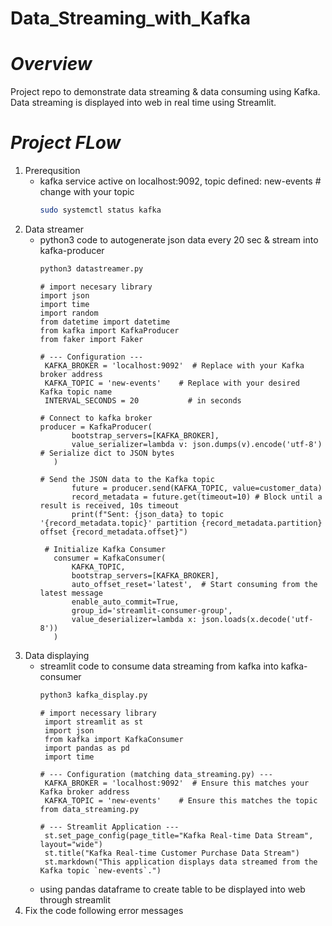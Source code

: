 # Data_Streaming_with_Kafka
# *Overview*
Project repo to demonstrate data streaming & data consuming using Kafka. Data streaming is displayed into web in real time using Streamlit.
# *Project FLow*
1. Prerequsition
   - kafka service active on localhost:9092, topic defined: new-events  # change with your topic
     ```bash
     sudo systemctl status kafka
3. Data streamer
   - python3 code to autogenerate json data every 20 sec & stream into kafka-producer
     ```bash
     python3 datastreamer.py
     ```
     ```python3
     # import necesary library
     import json
     import time
     import random
     from datetime import datetime
     from kafka import KafkaProducer
     from faker import Faker
     ```
     ```python3
     # --- Configuration ---
      KAFKA_BROKER = 'localhost:9092'  # Replace with your Kafka broker address
      KAFKA_TOPIC = 'new-events'    # Replace with your desired Kafka topic name
      INTERVAL_SECONDS = 20           # in seconds
     ```
     ```python3
     # Connect to kafka broker
     producer = KafkaProducer(
            bootstrap_servers=[KAFKA_BROKER],
            value_serializer=lambda v: json.dumps(v).encode('utf-8') # Serialize dict to JSON bytes
        )
     ```
     ```python3
     # Send the JSON data to the Kafka topic
            future = producer.send(KAFKA_TOPIC, value=customer_data)
            record_metadata = future.get(timeout=10) # Block until a result is received, 10s timeout
            print(f"Sent: {json_data} to topic '{record_metadata.topic}' partition {record_metadata.partition} offset {record_metadata.offset}")
     ```
     ```python3
      # Initialize Kafka Consumer
        consumer = KafkaConsumer(
            KAFKA_TOPIC,
            bootstrap_servers=[KAFKA_BROKER],
            auto_offset_reset='latest',  # Start consuming from the latest message
            enable_auto_commit=True,
            group_id='streamlit-consumer-group',
            value_deserializer=lambda x: json.loads(x.decode('utf-8'))
        )
     ```
5. Data displaying
   - streamlit code to consume data streaming from kafka into kafka-consumer
     ```bash
     python3 kafka_display.py
     ```
     ```python3
     # import necessary library
      import streamlit as st
      import json
      from kafka import KafkaConsumer
      import pandas as pd
      import time
     ```
     ```python3
     # --- Configuration (matching data_streaming.py) ---
      KAFKA_BROKER = 'localhost:9092'  # Ensure this matches your Kafka broker address
      KAFKA_TOPIC = 'new-events'    # Ensure this matches the topic from data_streaming.py

     # --- Streamlit Application ---
      st.set_page_config(page_title="Kafka Real-time Data Stream", layout="wide")
      st.title("Kafka Real-time Customer Purchase Data Stream")
      st.markdown("This application displays data streamed from the Kafka topic `new-events`.")
     ```
   - using pandas dataframe to create table to be displayed into web through streamlit
7. Fix the code following error messages
